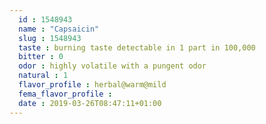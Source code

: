 ```yaml
---
  id : 1548943
  name : "Capsaicin"
  slug : 1548943
  taste : burning taste detectable in 1 part in 100,000
  bitter : 0
  odor : highly volatile with a pungent odor
  natural : 1
  flavor_profile : herbal@warm@mild
  fema_flavor_profile : 
  date : 2019-03-26T08:47:11+01:00
---
```



